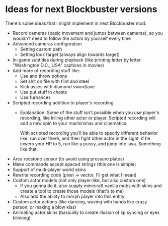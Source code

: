 # Ideas for next Blockbuster versions

There's some ideas that I might implement in next Blockbuster mod: 

* Record cameras (basic movement and jumps between cameras), so you wouldn't need
  to follow the actors by yourself every time
* Advanced cameras configuration
    * Setting custom path
    * Setting look target (always align towards target)
* In-game subtitles during playback (like printing letter by letter "Washington D.C., USA" captions in movies)
* Add more of recording stuff like:
    * Use and throw potions
    * Set shit on file with flint and steel
    * Kick asses with diamond sword/axe
    * Use put stuff in chests
    * Use furnances
* Scripted recording addition to player's recording
    * Explanation: Some of the stuff isn't possible when you use player's 
      recording, like killing other actor or player. Scripted recording will 
      add a new spin to your machinimas and cinematics. 
      
      With scripted recording you'll be able to specify different behavior like: 
      run over there, and then fight other actor in the sight, if he lowers your HP to 
      5, run like a pussy, and jump into lava. Something like that. 
* Area redstone sensor (to avoid using pressure plates)
* Make commands accept spaced strings (this one is simple)
* Support of multi-player world skins
* Rewrite recording code (pixel -> vector, I'll get what I mean)
* Custom actor models (not only player-like, but also custom one)
    * If you gonna do it, also supply minecraft vanilla mobs with skins and 
      create a tool to create those models (that's to me)
    * Also add the ability to morph player into this entity
* Custom actor actions (like dancing, waving with hands like crazy person, or making a blow kiss)
* Animating actor skins (basically to create illusion of lip syncing or eyes blinking)  